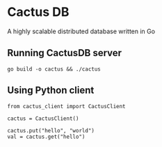# Cactus DB 

A highly scalable distributed database written in Go 

## Running CactusDB server 

`go build -o cactus && ./cactus`

## Using Python client 

```
from cactus_client import CactusClient 

cactus = CactusClient() 

cactus.put("hello", "world")
val = cactus.get("hello")

```

